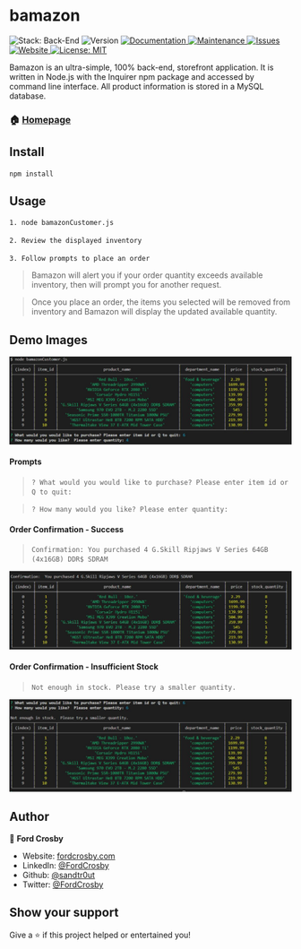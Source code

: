 # bamazon

<p>
    <img alt="Stack: Back-End" src="https://img.shields.io/static/v1?label=stack&message=back-end&color=important&style=flat-square" />
    <img alt="Version" src="https://img.shields.io/badge/version-1.2.7-blue.svg?cacheSeconds=2592000&style=flat-square" />
    <a href="https://github.com/sandtr0ut/bamazon#readme">
    <img alt="Documentation" src="https://img.shields.io/badge/documentation-yes-brightgreen?style=flat-square" target="_blank" />
    </a>
    <a href="https://github.com/sandtr0ut/bamazon/graphs/commit-activity">
    <img alt="Maintenance" src="https://img.shields.io/badge/Maintained%3F-yes-blueviolet?style=flat-square" target="_blank" />
    </a>
    <a href="https://github.com/sandtr0ut/bamazon/issues">
    <img alt="Issues" src="https://img.shields.io/github/issues/sandtr0ut/crystals-collector?style=flat-square" target="_blank" />
    </a>
    <a href="https://github.com/sandtr0ut/bamazon/blob/master/README.md">
    <img alt="Website" src="https://img.shields.io/badge/Website%3F-n/a-inactive?style=flat-square" target="_blank">
    </a>
    <a href="https://github.com/sandtr0ut/bamazon/blob/master/LICENSE">
    <img alt="License: MIT" src="https://img.shields.io/badge/License-MIT-yellow?style=flat-square" target="_blank" />
  </a>
</p>

Bamazon is an ultra-simple, 100% back-end, storefront application. It is written in Node.js with the Inquirer npm package and accessed by command line interface. All product information is stored in a MySQL database.

### 🏠 [Homepage](https://github.com/sandtr0ut/burger#readme)

## Install

```
npm install
```

## Usage

```
1. node bamazonCustomer.js

2. Review the displayed inventory

3. Follow prompts to place an order
```

> Bamazon will alert you if your order quantity exceeds available inventory, then will prompt you for another request.

> Once you place an order, the items you selected will be removed from inventory and Bamazon will display the updated available quantity.

## Demo Images

![initialDisplay](assets/images/initialDisplay.jpg)

#### Prompts

> `? What would you would like to purchase? Please enter item id or Q to quit:`

> `? How many would you like? Please enter quantity:`

#### Order Confirmation - Success

> `Confirmation: You purchased 4 G.Skill Ripjaws V Series 64GB (4x16GB) DDR$ SDRAM`

![display2](assets/images/display2.jpg)

#### Order Confirmation - Insufficient Stock

> `Not enough in stock. Please try a smaller quantity.`

![display3](assets/images/display3.jpg)

## Author

👤 **Ford Crosby**

- Website: [fordcrosby.com](fordcrosby.com)
- LinkedIn: [@FordCrosby](https://www.linkedin.com/in/fordcrosby/)
- Github: [@sandtr0ut](https://github.com/sandtr0ut)
- Twitter: [@FordCrosby](https://twitter.com/FordCrosby)

## Show your support

Give a ⭐️ if this project helped or entertained you!
